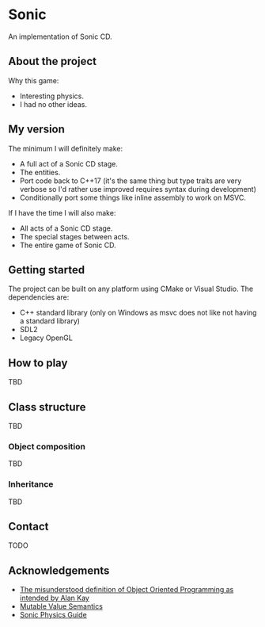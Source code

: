 # Sonic

An implementation of Sonic CD.

## About the project

Why this game:
- Interesting physics.
- I had no other ideas.

## My version

The minimum I will definitely make:
- A full act of a Sonic CD stage.
- The entities.
- Port code back to C++17 (it's the same thing but type traits are very verbose so I'd rather use improved requires syntax during development)
- Conditionally port some things like inline assembly to work on MSVC.

If I have the time I will also make:
- All acts of a Sonic CD stage.
- The special stages between acts.
- The entire game of Sonic CD.

## Getting started

The project can be built on any platform using CMake or Visual Studio. The dependencies are:

- C++ standard library (only on Windows as msvc does not like not having a standard library)
- SDL2
- Legacy OpenGL

## How to play

TBD

## Class structure

TBD

### Object composition

TBD

### Inheritance

TBD

## Contact

TODO

## Acknowledgements

- [The misunderstood definition of Object Oriented Programming as intended by Alan Kay](https://youtu.be/QjJaFG63Hlo?si=7Vs-8_V1AsO8N8nx)
- [Mutable Value Semantics](https://www.youtube.com/watch?v=QthAU-t3PQ4)
- [Sonic Physics Guide](https://info.sonicretro.org/Sonic_Physics_Guide)
